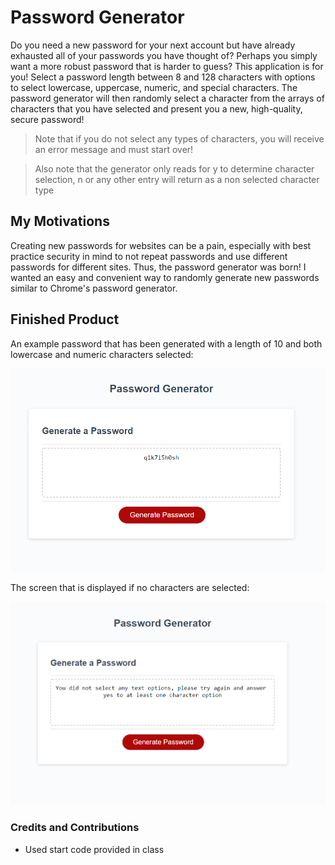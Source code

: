 ﻿# Password Generator

Do you need a new password for your next account but have already exhausted all of your passwords you have thought of? Perhaps you simply want a more robust password that is harder to guess? This application is for you! Select a password length between 8 and 128 characters with options to select lowercase, uppercase, numeric, and special characters. The password generator will then randomly select a character from the arrays of characters that you have selected and present you a new, high-quality, secure password!

> Note that if you do not select any types of characters, you will receive an error message and must start over!

> Also note that the generator only reads for y to determine character selection, n or any other entry will return as a non selected character type

## My Motivations

Creating new passwords for websites can be a pain, especially with best practice security in mind to not repeat passwords and use different passwords for different sites. Thus, the password generator was born! I wanted an easy and convenient way to randomly generate new passwords similar to Chrome's password generator.

## Finished Product

An example password that has been generated with a length of 10 and both lowercase and numeric characters selected:

![10 len, lower and numeric pass](./Assets/lower_num_pass.png)

The screen that is displayed if no characters are selected:

![No character selections text](./Assets/no_selections.png)

### Credits and Contributions

- Used start code provided in class
